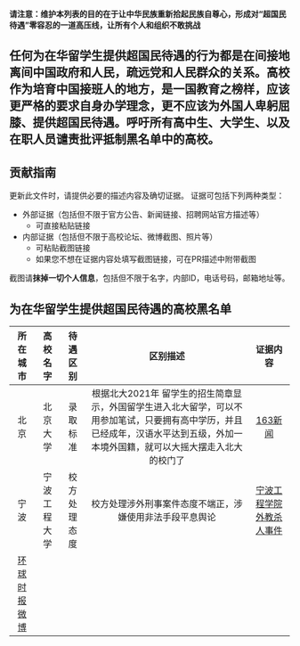 **请注意：维护本列表的目的在于让中华民族重新拾起民族自尊心，形成对“超国民待遇”零容忍的一道高压线，让所有个人和组织不敢挑战**

## 任何为在华留学生提供超国民待遇的行为都是在间接地离间中国政府和人民，疏远党和人民群众的关系。高校作为培育中国接班人的地方，是一国教育之榜样，应该更严格的要求自身办学理念，更不应该为外国人卑躬屈膝、提供超国民待遇。呼吁所有高中生、大学生、以及在职人员谴责批评抵制黑名单中的高校。

贡献指南
---
更新此文件时，请提供必要的描述内容及确切证据。
证据可包括下列两种类型：
- 外部证据（包括但不限于官方公告、新闻链接、招聘网站官方描述等）
  - 可直接粘贴链接
- 内部证据（包括但不限于高校论坛、微博截图、照片等）
  - 可粘贴截图链接
  - 如果您不想在证据内容处填写截图链接，可在PR描述中附带截图

截图请**抹掉一切个人信息**，包括但不限于名字，内部ID，电话号码，邮箱地址等。

为在华留学生提供超国民待遇的高校黑名单
---
|所在城市|高校名字|待遇区别|区别描述|证据内容|
|:---:|:---:|:---:|:---:|:---:|
|北京|北京大学|录取标准|根据北大2021年 留学生的招生简章显示，外国留学生进入北大留学，可以不用参加笔试，只要拥有高中学历，并且已经成年，汉语水平达到五级，外加一本境外国籍，就可以大摇大摆走入北大的校门了|[163新闻](https://www.163.com/dy/article/GED22PAI0514LLNB.html)|
|宁波|宁波工程大学|校方处理态度|校方处理涉外刑事案件态度不端正，涉嫌使用非法手段平息舆论|[宁波工程学院外教杀人事件](https://zh.wikipedia.org/wiki/%E5%AE%81%E6%B3%A2%E5%B7%A5%E7%A8%8B%E5%AD%A6%E9%99%A2%E5%A4%96%E6%95%99%E6%9D%80%E4%BA%BA%E4%BA%8B%E4%BB%B6)
[环球时报微博](https://weibo.com/1974576991/KkUF997Qp)|
